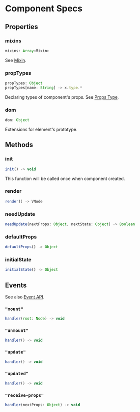 # Component Specs

## Properties

### mixins

``` javascript
mixins: Array<Mixin>
```

See [Mixin](./mixin.md).

### propTypes

``` javascript
propTypes: Object
propTypes[name: String] -> x.type.*
```

Declaring types of component's props. See [Props Type](./props-type.md).

### dom

``` javascript
dom: Object
```

Extensions for element's prototype.

## Methods

### init

``` javascript
init() -> void
```

This function will be called once when component created.

### render

``` javascript
render() -> VNode
```

### needUpdate

``` javascript
needUpdate(nextProps: Object, nextState: Object) -> Boolean
```

### defaultProps

``` javascript
defaultProps() -> Object
```

### initialState

``` javascript
initialState() -> Object
```

## Events

See also [Event API](./event-api.js).

### `"mount"`

``` javascript
handler(root: Node) -> void
```

### `"unmount"`

``` javascript
handler() -> void
```

### `"update"`

``` javascript
handler() -> void
```

### `"updated"`

``` javascript
handler() -> void
```

### `"receive-props"`

``` javascript
handler(nextProps: Object) -> void
```
